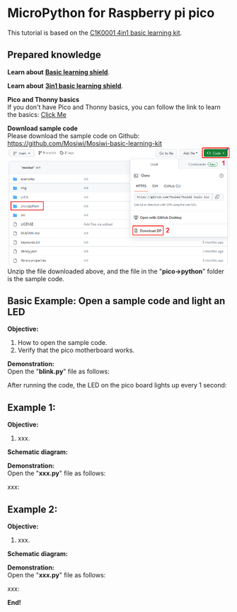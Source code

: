 # MicroPython for Raspberry pi pico   
This tutorial is based on the [C1K0001 4in1 basic learning kit](../../C1K0000_4in1_basic_learning_kit/C1K0000_4in1_basic_learning_kit.md).     

## Prepared knowledge    
**Learn about** [**Basic learning shield**](../../../arduino/A1E0000_basic_learning_shield/A1E0000_basic_learning_shield.md).  

**Learn about** [**3in1 basic learning shield**](../../../common_product/C1E0000_3in1_basic_learning_shield/C1E0000_3in1_basic_learning_shield.md).  

**Pico and Thonny basics**     
If you don't have Pico and Thonny basics, you can follow the link to learn the basics: [Click Me](../../../raspberry/R1D0001_raspberry_pico/R1D0001_raspberry_pico.md)    

**Download sample code**    
Please download the sample code on Github: <https://github.com/Mosiwi/Mosiwi-basic-learning-kit> 
![Img](../../../_static/common_product/C1K0000_4in1_basic_learning_kit/Pico_tutorial/1img.png)    
Unzip the file downloaded above, and the file in the "**pico->python**" folder is the sample code.       


## Basic Example: Open a sample code and light an LED      
**Objective:**     
1. How to open the sample code.    
2. Verify that the pico motherboard works.      

**Demonstration:**       
Open the "**blink\.py**" file as follows:     

After running the code, the LED on the pico board lights up every 1 second:      

## Example 1:       
**Objective:**     
1. xxx.    

**Schematic diagram:**     


**Demonstration:**       
Open the "**xxx\.py**" file as follows:     

xxx:      

## Example 2:       
**Objective:**     
1. xxx.    

**Schematic diagram:**     


**Demonstration:**       
Open the "**xxx\.py**" file as follows:     

xxx:      










**End!**    













